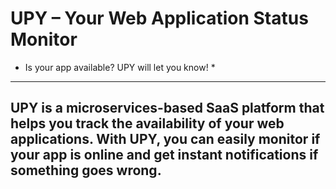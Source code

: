 # UPY – Your Web Application Status Monitor
* Is your app available? UPY will let you know! *
---
UPY is a microservices-based SaaS platform that helps you track the availability of your web applications.
With UPY, you can easily monitor if your app is online and get instant notifications if something goes wrong.
---
